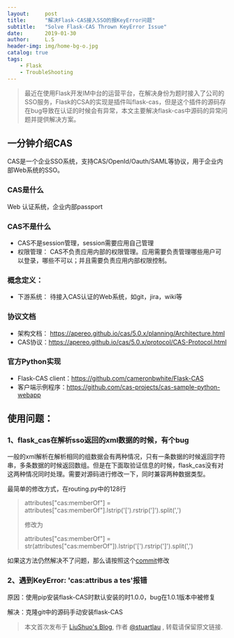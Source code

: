 ```yaml
---
layout:     post
title:      "解决Flask-CAS接入SSO的报KeyError问题"
subtitle:   "Solve Flask-CAS Thrown KeyError Issue"
date:       2019-01-30
author:     L.S
header-img: img/home-bg-o.jpg
catalog: true
tags:
    - Flask
    - TroubleShooting
---
```

    
> 最近在使用Flask开发IM中台的运营平台，在解决身份为题时接入了公司的SSO服务，Flask的CSA的实现是插件叫flask-cas，但是这个插件的源码存在bug导致在认证的时候会有异常，本文主要解决flask-cas中源码的异常问题并提供解决方案。

## 一分钟介绍CAS
CAS是一个企业SSO系统，支持CAS/OpenId/Oauth/SAML等协议，用于企业内部Web系统的SSO。

### CAS是什么
Web 认证系统，企业内部passport

### CAS不是什么
- CAS不是session管理，session需要应用自己管理
- 权限管理： CAS不负责应用内部的权限管理。应用需要负责管理哪些用户可以登录，哪些不可以；并且需要负责应用内部权限控制。

### 概念定义：
- 下游系统： 待接入CAS认证的Web系统，如git，jira，wiki等

### 协议文档
- 架构文档： https://apereo.github.io/cas/5.0.x/planning/Architecture.html
- CAS协议：https://apereo.github.io/cas/5.0.x/protocol/CAS-Protocol.html

### 官方Python实现
- Flask-CAS client：https://github.com/cameronbwhite/Flask-CAS
- 客户端示例程序：https://github.com/cas-projects/cas-sample-python-webapp

## 使用问题：

### 1、flask_cas在解析sso返回的xml数据的时候，有个bug
一般的xml解析在解析相同的组数据会有两种情况，只有一条数据的时候返回字符串，多条数据的时候返回数组。但是在下面取验证信息的时候，flask_cas没有对这两种情况同时处理。需要对源码进行修改一下，同时兼容两种数据类型。

最简单的修改方式，在routing.py中的128行

>attributes["cas:memberOf"] = attributes["cas:memberOf"].lstrip('[').rstrip(']').split(',')
>
> 修改为
>
>attributes["cas:memberOf"] = str(attributes["cas:memberOf"]).lstrip('[').rstrip(']').split(',')

如果这方法仍然解决不了问题，那么请按照这个[commit](https://github.com/cameronbwhite/Flask-CAS/pull/36/files)修改

### 2、遇到KeyError: 'cas:attribus a tes'报错

原因：使用pip安装flask-CAS时默认安装的时1.0.0，bug在1.0.1版本中被修复

解决：克隆git中的源码手动安装flask-CAS


> 本文首次发布于 [LiuShuo's Blog](https://liushuo.me), 作者 [@stuartlau](http://github.com/stuartlau) ,
转载请保留原文链接.
